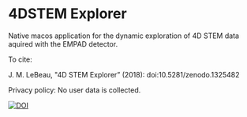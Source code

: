 # 4DSTEM Explorer

Native macos application for the dynamic exploration of 4D STEM data aquired with the EMPAD detector. 

To cite:

J. M. LeBeau, "4D STEM Explorer” (2018): doi:10.5281/zenodo.1325482


Privacy policy: No user data is collected.

[![DOI](https://zenodo.org/badge/116034666.svg)](https://zenodo.org/badge/latestdoi/116034666)

